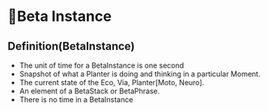 # 🔷<beta>Beta Instance</beta>

## Definition(BetaInstance)

- The unit of time for a BetaInstance is one second
- Snapshot of what a Planter is doing and thinking in a particular Moment.
- The current state of the Eco, Via, Planter[Moto, Neuro].
- An element of a BetaStack or BetaPhrase.
- There is no time in a BetaInstance
